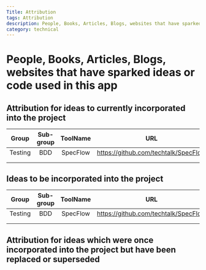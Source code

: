 ```yaml
---
Title: Attribution
tags: Attribution
description: People, Books, Articles, Blogs, websites that have sparked ideas or contributed code used in these repositories
category: technical
---
```



<H1> People, Books, Articles, Blogs, websites that have sparked ideas or code used in this app

<H2> Attribution for ideas to currently incorporated into the project

|  Group  | Sub-group | ToolName |                  URL                 | NuGet                                    | Date Added | ByWhom |
|:-------:|:---------:|:--------:|:------------------------------------:|------------------------------------------|:----------:|--------|
| Testing | BDD       | SpecFlow | https://github.com/techtalk/SpecFlow | https://www.nuget.org/packages/SpecFlow/ | 06/17/2018 | WGH    |
|         |           |          |                                      |                                          |            |        |
|         |           |          |                                      |                                          |            |        |

<H2> Ideas to be incorporated into the project

|  Group  | Sub-group | ToolName |                  URL                 | NuGet                                    | Date Added | ByWhom |
|:-------:|:---------:|:--------:|:------------------------------------:|------------------------------------------|:----------:|--------|
| Testing | BDD       | SpecFlow | https://github.com/techtalk/SpecFlow | https://www.nuget.org/packages/SpecFlow/ | 06/17/2018 | WGH    |
|         |           |          |                                      |                                          |            |        |
|         |           |          |                                      |                                          |            |        |

<H2> Attribution for ideas which were once incorporated into the project but have been replaced or superseded

